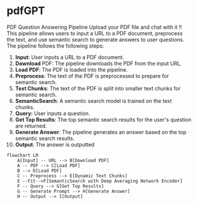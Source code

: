 # pdfGPT

PDF Question Answering Pipeline
Upload your PDF file and chat with it !! 
This pipeline allows users to input a URL to a PDF document, preprocess the text, and use semantic search to generate answers to user questions. The pipeline follows the following steps:

1. **Input**: User inputs a URL to a PDF document.
2. **Download** PDF: The pipeline downloads the PDF from the input URL.
3. **Load PDF**: The PDF is loaded into the pipeline.
4. **Preprocess**: The text of the PDF is preprocessed to prepare for semantic search.
5. **Text Chunks**: The text of the PDF is split into smaller text chunks for semantic search.
6. **SemanticSearch**: A semantic search model is trained on the text chunks.
7. **Query:** User inputs a question.
8. **Get Top Results**: The top semantic search results for the user's question are returned.
9. **Generate Answer**: The pipeline generates an answer based on the top semantic search results.
10. **Output**: The answer is outputted

```mermaid
flowchart LR
    A[Input] -- URL --> B[Download PDF]
    A -- PDF --> C[Load PDF]
    B --> D[Load PDF]
    C -- Preprocess --> E[Dynamic Text Chunks]
    E --Fit-->F[SemanticSearch with Deep Averaging Network Encoder]
    F -- Query --> G[Get Top Results]
    G -- Generate Prompt --> H[Generate Answer]
    H -- Output --> I[Output]


